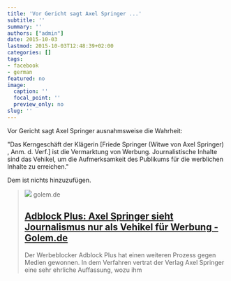 ```yaml
---
title: 'Vor Gericht sagt Axel Springer ...'
subtitle: ''
summary: ''
authors: ["admin"]
date: 2015-10-03
lastmod: 2015-10-03T12:48:39+02:00
categories: []
tags:
- facebook
- german
featured: no
image:
  caption: ''
  focal_point: ''
  preview_only: no
slug: ''
---
```

Vor Gericht sagt Axel Springer ausnahmsweise die Wahrheit: 

"Das Kerngeschäft der Klägerin [Friede Springer (Witwe von Axel Springer) , Anm. d. Verf.] ist die Vermarktung von Werbung. Journalistische Inhalte sind das Vehikel, um die Aufmerksamkeit des Publikums für die werblichen Inhalte zu erreichen."

Dem ist nichts hinzuzufügen.
> [![](https://www.golem.de/1401/104293-72551-i_rc.jpg)](http://www.golem.de/news/adblock-plus-axel-springer-sieht-journalismus-nur-als-vehikel-fuer-werbung-1509-116587.html)
> golem.de
> ## [Adblock Plus: Axel Springer sieht Journalismus nur als Vehikel für Werbung - Golem.de](http://www.golem.de/news/adblock-plus-axel-springer-sieht-journalismus-nur-als-vehikel-fuer-werbung-1509-116587.html)
>
>Der Werbeblocker Adblock Plus hat einen weiteren Prozess gegen Medien gewonnen. In dem Verfahren vertrat der Verlag Axel Springer eine sehr ehrliche Auffassung, wozu ihm


